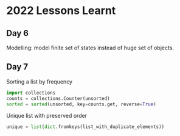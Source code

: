 # 2022 Lessons Learnt

## Day 6
Modelling: model finite set of states instead of huge set of objects.

## Day 7
Sorting a list by frequency
```python
import collections
counts = collections.Counter(unsorted)
sorted = sorted(unsorted, key=counts.get, reverse=True)
```

Unique list with preserved order
```python
unique = list(dict.fromkeys(list_with_duplicate_elements))
```
